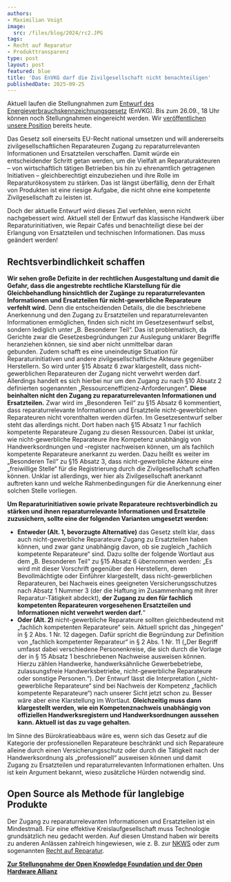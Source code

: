 ```yaml
---
authors:
- Maximilian Voigt
image:
  src: /files/blog/2024/rc2.JPG
tags:
- Recht auf Reparatur
- Produkttransparenz
type: post
layout: post
featured: blue
title: 'Das EnVKG darf die Zivilgesellschaft nicht benachteiligen'
publishedDate: 2025-09-25
---
```


Aktuell laufen die Stellungnahmen zum [Entwurf des Energieverbrauchskennzeichnungsgesetz](https://github.com/okfde/okfn.de/blob/main/static/files/documents/20250723_MASTER_G-Entwurf_z_Modernisierung_d_nat_Umsetzung_ED%2BEL.pdf) (EnVKG). Bis zum 26.09., 18 Uhr können noch Stellungnahmen eingereicht werden. Wir [veröffentlichen unsere Position](https://okfn.de/publikationen/stellungnahme-envkg/) bereits heute. 

Das Gesetz soll einerseits EU-Recht national umsetzen und will andererseits zivilgesellschaftlichen Reparateuren Zugang zu reparaturrelevanten Informationen und Ersatzteilen verschaffen. Damit würde ein entscheidender Schritt getan werden, um die Vielfalt an Reparaturakteuren – von wirtschaftlich tätigen Betrieben bis hin zu ehrenamtlich getragenen Initiativen – gleichberechtigt einzubeziehen und ihre Rolle im Reparaturökosystem zu stärken. Das ist längst überfällig, denn der Erhalt von Produkten ist eine riesige Aufgabe, die nicht ohne eine kompetente Zivilgesellschaft zu leisten ist.

Doch der aktuelle Entwurf wird dieses Ziel verfehlen, wenn nicht nachgebessert wird. Aktuell stell der Entwurf das klassische Handwerk über Reparaturinitiativen, wie Repair Cafés und benachteiligt diese bei der Erlangung von Ersatzteilen und technischen Informationen. Das muss geändert werden!

## Rechtsverbindlichkeit schaffen

**Wir sehen große Defizite in der rechtlichen Ausgestaltung und damit die Gefahr, dass die angestrebte rechtliche Klarstellung für die Gleichbehandlung hinsichtlich der Zugänge zu reparaturrelevanten Informationen und Ersatzteilen für nicht-gewerbliche Reparateure verfehlt wird.** Denn die entscheidenden Details, die die beschriebene Anerkennung und den Zugang zu Ersatzteilen und reparaturrelevanten Informationen ermöglichen, finden sich nicht im Gesetzesentwurf selbst, sondern lediglich unter „B. Besonderer Teil“. Das ist problematisch, da Gerichte zwar die Gesetzesbegründungen zur Auslegung unklarer Begriffe heranziehen können, sie sind aber nicht unmittelbar daran gebunden. Zudem schafft es eine uneindeutige Situation für Reparaturinitiativen und andere zivilgesellschaftliche Akteure gegenüber Herstellern. So wird unter §15 Absatz 6 zwar klargestellt, dass nicht-gewerblichen Reparateuren der Zugang nicht verwehrt werden darf. Allerdings handelt es sich hierbei nur um den Zugang zu nach §10 Absatz 2 definierten sogenannten „Ressourceneffizienz-Anforderungen“. **Diese beinhalten nicht den Zugang zu reparaturrelevanten Informationen und Ersatzteilen.** Zwar wird im „Besonderen Teil“ zu §15 Absatz 6 kommentiert, dass reparaturrelevante Informationen und Ersatzteile nicht-gewerblichen Reparateuren nicht vorenthalten werden dürfen. Im Gesetzesentwurf selber steht das allerdings nicht. Dort haben nach §15 Absatz 1 nur fachlich kompetente Reparateure Zugang zu diesen Ressourcen. Dabei ist unklar, wie nicht-gewerbliche Reparateure ihre Kompetenz unabhängig von Handwerksordnungen und –register nachweisen können, um als fachlich kompetente Reparateure anerkannt zu werden. Dazu heißt es weiter im „Besonderen Teil“ zu §15 Absatz 3, dass nicht-gewerbliche Akteure eine „freiwillige Stelle“ für die Registrierung durch die Zivilgesellschaft schaffen können. Unklar ist allerdings, wer hier als Zivilgesellschaft anerkannt auftreten kann und welche Rahmenbedingungen für die Anerkennung einer solchen Stelle vorliegen.

**Um Reparaturinitiativen sowie private Reparateure rechtsverbindlich zu stärken und ihnen reparaturrelevante Informationen und Ersatzteile zuzusichern, sollte eine der folgenden Varianten umgesetzt werden:**

- **Entweder (Alt. 1, bevorzugte Alternative)** das Gesetz stellt klar, dass auch nicht-gewerbliche Reparateure Zugang zu Ersatzteilen haben können, und zwar ganz unabhängig davon, ob sie zugleich „fachlich kompetente Reparateure“ sind. Dazu sollte der folgende Wortlaut aus dem „B. Besonderen Teil“ zu §15 Absatz 6 übernommen werden: „Es wird mit dieser Vorschrift gegenüber den Herstellern, deren Bevollmächtigte oder Einführer klargestellt, dass nicht-gewerblichen Reparateuren, bei Nachweis eines geeigneten Versicherungsschutzes nach Absatz 1 Nummer 3 (der die Haftung im Zusammenhang mit ihrer Reparatur-Tätigkeit abdeckt), **der Zugang zu den für fachlich kompetenten Reparateuren vorgesehenen Ersatzteilen und Informationen nicht verwehrt werden darf.**“
- **Oder (Alt. 2)** nicht-gewerbliche Reparateure sollten gleichbedeutend mit „fachlich kompetenten Reparateure“ sein. Aktuell spricht das „hingegen“ in § 2 Abs. 1 Nr. 12 dagegen. Dafür spricht die Begründung zur Definition von „fachlich kompetenter Reparateur“ in § 2 Abs. 1 Nr. 11 („Der Begriff umfasst dabei verschiedene Personenkreise, die sich durch die Vorlage der in § 15 Absatz 1 beschriebenen Nachweise ausweisen können. Hierzu zählen Handwerke, handwerksähnliche Gewerbebetriebe, zulassungsfreie Handwerksbetriebe, nicht-gewerbliche Reparateure oder sonstige Personen.“). Der Entwurf lässt die Interpretation („nicht-gewerbliche Reparateure“ sind bei Nachweis der Kompetenz „fachlich kompetente Reparateure“) nach unserer Sicht jetzt schon zu. Besser wäre aber eine Klarstellung im Wortlaut. **Gleichzeitig muss dann klargestellt werden, wie ein Kompetenznachweis unabhängig von offiziellen Handwerksregistern und Handwerksordnungen aussehen kann. Aktuell ist das zu vage gehalten.**

Im Sinne des Bürokratieabbaus wäre es, wenn sich das Gesetz auf die Kategorie der professionellen Reparateure beschränkt und sich Reparateure alleine durch einen Versicherungsschutz oder durch die Tätigkeit nach der Handwerksordnung als „professionell“ ausweisen können und damit Zugang zu Ersatzteilen und reparaturrelevanten Informationen erhalten. Uns ist kein Argument bekannt, wieso zusätzliche Hürden notwendig sind. 

## Open Source als Methode für langlebige Produkte

Der Zugang zu reparaturrelevanten Informationen und Ersatzteilen ist ein Mindestmaß. Für eine effektive Kreislaufgesellschaft muss Technologie grundsätzlich neu gedacht werden. Auf diesen Umstand haben wir bereits zu anderen Anlässen zahlreich hingewiesen, wie z. B. zur [NKWS](https://okfn.de/blog/2024/12/open-source-als-methode-f%C3%BCr-langlebige-produkte/) oder zum sogenannten [Recht auf Reparatur](https://okfn.de/blog/2024/04/eu-parlament-schafft-ein-rechtchen-auf-reparatur/).

**[Zur Stellungnahme der Open Knowledge Foundation und der Open Hardware Allianz](https://okfn.de/publikationen/stellungnahme-envkg/)**
